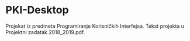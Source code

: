 # PKI-Desktop

Projekat iz predmeta Programiranje Korisničkih Interfejsa. Tekst projekta u Projektni zadatak 2018_2019.pdf.